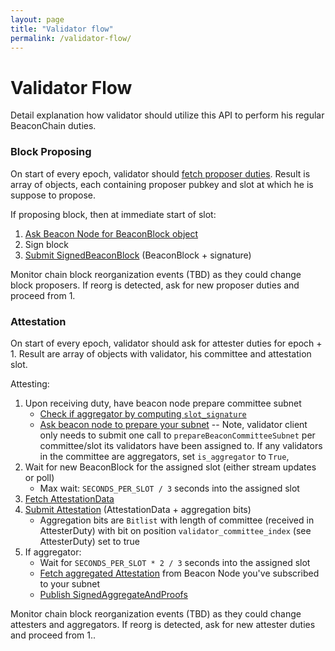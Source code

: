 ```yaml
---
layout: page
title: "Validator flow"
permalink: /validator-flow/
---
```


# Validator Flow

Detail explanation how validator should utilize this API to perform his regular BeaconChain duties.

### Block Proposing

On start of every epoch, validator should [fetch proposer duties](#/Validator/getProposerDuties).
Result is array of objects, each containing proposer pubkey and slot at which he is suppose to propose.

If proposing block, then at immediate start of slot:

1. [Ask Beacon Node for BeaconBlock object](#/Validator/produceBlock)
2. Sign block
3. [Submit SignedBeaconBlock](#/ValidatorRequiredApi/publishBlock) (BeaconBlock + signature)

Monitor chain block reorganization events (TBD) as they could change block proposers.
If reorg is detected, ask for new proposer duties and proceed from 1.

### Attestation

On start of every epoch, validator should ask for attester duties for epoch + 1.
Result are array of objects with validator, his committee and attestation slot.

Attesting:

1. Upon receiving duty, have beacon node prepare committee subnet
    - [Check if aggregator by computing `slot_signature`](https://github.com/ethereum/consensus-specs/blob/v1.0.1/specs/phase0/validator.md#attestation-aggregation)
    - [Ask beacon node to prepare your subnet](#/ValidatorRequiredApi/prepareBeaconCommitteeSubnet)
      -- Note, validator client only needs to submit one call to
      `prepareBeaconCommitteeSubnet` per committee/slot its validators have
      been assigned to. If any validators in the committee are aggregators,
      set `is_aggregator` to `True`,
2. Wait for new BeaconBlock for the assigned slot (either stream updates or poll)
    - Max wait: `SECONDS_PER_SLOT / 3` seconds into the assigned slot
3. [Fetch AttestationData](#/ValidatorRequiredApi/produceAttestationData)
4. [Submit Attestation](#/ValidatorRequiredApi/submitPoolAttestations) (AttestationData + aggregation bits)
    - Aggregation bits are `Bitlist` with length of committee (received in AttesterDuty)
    with bit on position `validator_committee_index` (see AttesterDuty) set to true
5. If aggregator:
    - Wait for `SECONDS_PER_SLOT * 2 / 3` seconds into the assigned slot
    - [Fetch aggregated Attestation](#/ValidatorRequiredApi/getAggregatedAttestation) from Beacon Node you've subscribed to your subnet
    - [Publish SignedAggregateAndProofs](#/ValidatorRequiredApi/publishAggregateAndProofs)

Monitor chain block reorganization events (TBD) as they could change attesters and aggregators.
If reorg is detected, ask for new attester duties and proceed from 1..

